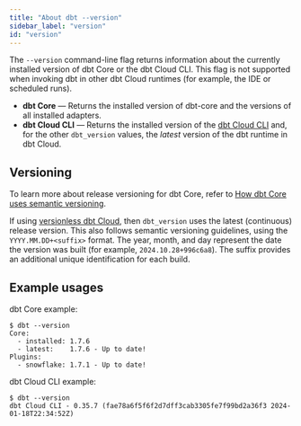 ```yaml
---
title: "About dbt --version"
sidebar_label: "version"
id: "version"
---
```


The `--version` command-line flag returns information about the currently installed version of dbt Core or the dbt Cloud CLI. This flag is not supported when invoking dbt in other dbt Cloud runtimes (for example, the IDE or scheduled runs).

- **dbt Core** &mdash; Returns the installed version of dbt-core and the versions of all installed adapters.
- **dbt Cloud CLI** &mdash; Returns the installed version of the [dbt Cloud CLI](/docs/cloud/cloud-cli-installation) and, for the other `dbt_version` values, the _latest_ version of the dbt runtime in dbt Cloud.


## Versioning
To learn more about release versioning for dbt Core, refer to [How dbt Core uses semantic versioning](/docs/dbt-versions/core#how-dbt-core-uses-semantic-versioning). 

If using [versionless dbt Cloud](/docs/dbt-versions/upgrade-dbt-version-in-cloud#versionless), then `dbt_version` uses the latest (continuous) release version. This also follows semantic versioning guidelines, using the `YYYY.MM.DD+<suffix>` format. The year, month, and day represent the date the version was built (for example, `2024.10.28+996c6a8`). The suffix provides an additional unique identification for each build.

## Example usages

dbt Core example: 
<File name='dbt Core'>

```text
$ dbt --version
Core:
  - installed: 1.7.6
  - latest:    1.7.6 - Up to date!
Plugins:
  - snowflake: 1.7.1 - Up to date!
```

</File>

dbt Cloud CLI example:

<File name='dbt Cloud CLI'>

```text
$ dbt --version
dbt Cloud CLI - 0.35.7 (fae78a6f5f6f2d7dff3cab3305fe7f99bd2a36f3 2024-01-18T22:34:52Z)
```

</File>
